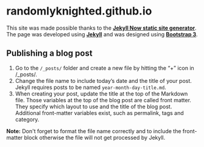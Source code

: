 # randomlyknighted.github.io

This site was made possible thanks to the **[Jekyll Now static site generator](https://github.com/barryclark/jekyll-now)**. The page was developed using **[Jekyll](https://github.com/jekyll/jekyll)** and was designed using **[Bootstrap 3](http://www.getbootstrap.com)**.

## Publishing a blog post

1. Go to the `/_posts/` folder and create a new file by hitting the “+” icon in /_posts/.
2. Change the file name to include today’s date and the title of your post. Jekyll requires posts to be named `year-month-day-title.md`.
3. When creating your post, update the title at the top of the Markdown file. Those variables at the top of the blog post are called front matter. They specify which layout to use and the title of the blog post. Additional front-matter variables exist, such as permalink, tags and category.

**Note:** Don't forget to format the file name correctly and to include the front-matter block otherwise the file will not get processed by Jekyll.